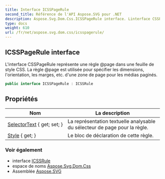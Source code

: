 ```yaml
---
title: Interface ICSSPageRule
second_title: Référence de l'API Aspose.SVG pour .NET
description: Aspose.Svg.Dom.Css.ICSSPageRule interface. Linterface CSSPageRule représente une règle page dans une feuille de style CSS. La règle page est utilisée pour spécifier les dimensions lorientation les marges etc. dune zone de page pour les médias paginés.
type: docs
weight: 610
url: /fr/net/aspose.svg.dom.css/icsspagerule/
---
```

## ICSSPageRule interface

L'interface CSSPageRule représente une règle @page dans une feuille de style CSS. La règle @page est utilisée pour spécifier les dimensions, l'orientation, les marges, etc. d'une zone de page pour les médias paginés.

```csharp
public interface ICSSPageRule : ICSSRule
```

## Propriétés

| Nom | La description |
| --- | --- |
| [SelectorText](../../aspose.svg.dom.css/icsspagerule/selectortext/) { get; set; } | La représentation textuelle analysable du sélecteur de page pour la règle. |
| [Style](../../aspose.svg.dom.css/icsspagerule/style/) { get; } | Le bloc de déclaration de cette règle. |

### Voir également

* interface [ICSSRule](../icssrule/)
* espace de noms [Aspose.Svg.Dom.Css](../../aspose.svg.dom.css/)
* Assemblée [Aspose.SVG](../../)


